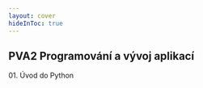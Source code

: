 ```yaml
---
layout: cover
hideInToc: true
---
```


## PVA2 Programování a vývoj aplikací

<div class="pt-12">
  <span @click="$slidev.nav.next" class="px-2 p-1 rounded cursor-pointer" hover="bg-white bg-opacity-10">
    01. Úvod do Python <carbon:arrow-right class="inline" />
  </span>
</div>

<a href="https://github.com/AdamFiser" target="_blank" alt="GitHub"
  class="abs-br m-6 text-xl slidev-icon-btn opacity-50 !border-none !hover:text-white"><carbon-logo-github /></a>
